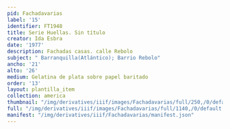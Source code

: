```yaml
---
pid: Fachadavarias
label: '15'
identifier: FT1948
title: Serie Huellas. Sin título
creator: Ida Esbra
date: '1977'
description: Fachadas casas. calle Rebolo
subject: " Barranquilla(Atlántico); Barrio Rebolo"
ancho: '21'
alto: '26'
medium: Gelatina de plata sobre papel baritado
order: '13'
layout: plantilla_item
collection: america
thumbnail: "/img/derivatives/iiif/images/Fachadavarias/full/250,/0/default.jpg"
full: "/img/derivatives/iiif/images/Fachadavarias/full/1140,/0/default.jpg"
manifest: "/img/derivatives/iiif/Fachadavarias/manifest.json"
---
```

